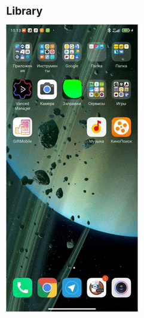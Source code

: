 # Library
![Alt Text](https://github.com/jeka1488/Library/blob/master/app_src_main_assets_gif_1.gif)
